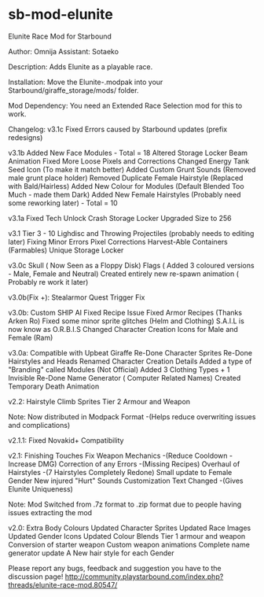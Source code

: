 # sb-mod-elunite
Elunite Race Mod for Starbound

Author: Omnija
Assistant: Sotaeko

Description: 
Adds Elunite as a playable race.

Installation: 
Move the Elunite-.modpak into your Starbound/giraffe_storage/mods/ folder. 

Mod Dependency:
You need an Extended Race Selection mod for this to work.

Changelog:
v3.1c
Fixed Errors caused by Starbound updates (prefix redesigns)

v3.1b
Added New Face Modules - Total = 18
Altered Storage Locker Beam Animation
Fixed More Loose Pixels and Corrections
Changed Energy Tank Seed Icon (To make it match better)
Added Custom Grunt Sounds (Removed male grunt place holder)
Removed Duplicate Female Hairstyle (Replaced with Bald/Hairless)
Added New Colour for Modules (Default Blended Too Much - made them Dark)
Added New Female Hairstyles (Probably need some reworking later) - Total = 10

v3.1a
Fixed Tech Unlock Crash
Storage Locker Upgraded Size to 256

v3.1
Tier 3 - 10 Lighdisc and Throwing Projectiles (probably needs to editing later)
Fixing Minor Errors
Pixel Corrections
Harvest-Able Containers (Farmables)
Unique Storage Locker

v3.0c
Skull ( Now Seen as a Floppy Disk)
Flags ( Added 3 coloured versions - Male, Female and Neutral)
Created entirely new re-spawn animation ( Probably re work it later)

v3.0b(Fix +):
Stealarmor Quest Trigger Fix

v3.0b:
Custom SHIP AI
Fixed Recipe Issue
Fixed Armor Recipes (Thanks Arken Ro)
Fixed some minor sprite glitches (Helm and Clothing)
S.A.I.L is now know as O.R.B.I.S
Changed Character Creation Icons for Male and Female (Ram)

v3.0a:
Compatible with Upbeat Giraffe
Re-Done Character Sprites
Re-Done Hairstyles and Heads
Renamed Character Creation Details
Added a type of "Branding" called Modules (Not Official)
Added 3 Clothing Types + 1 Invisible
Re-Done Name Generator ( Computer Related Names)
Created Temporary Death Animation

v2.2:
Hairstyle Climb Sprites
Tier 2 Armour and Weapon

Note:
Now distributed in Modpack Format -(Helps reduce overwriting issues and complications)

v2.1.1: 
Fixed Novakid+ Compatibility

v2.1: 
Finishing Touches
Fix Weapon Mechanics -(Reduce Cooldown - Increase DMG)
Correction of any Errors -(Missing Recipes)
Overhaul of Hairstyles -(7 Hairstyles Completely Redone)
Small update to Female Gender
New injured "Hurt" Sounds
Customization Text Changed -(Gives Elunite Uniqueness)

Note:
Mod Switched from .7z format to .zip format
due to people having issues extracting​ the mod

v2.0:
Extra Body Colours
Updated Character Sprites
Updated Race Images
Updated Gender Icons
Updated Colour Blends
Tier 1 armour and weapon
Conversion of starter weapon
Custom weapon animations
Complete name generator update
A New hair style for each Gender​

Please report any bugs, feedback and suggestion you have to the discussion page!
http://community.playstarbound.com/index.php?threads/elunite-race-mod.80547/